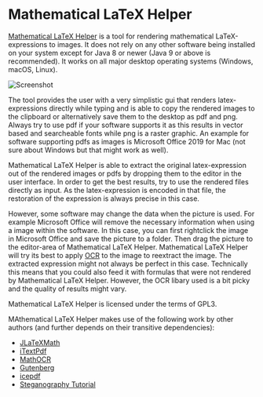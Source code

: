 # Mathematical LaTeX Helper

[Mathematical LaTeX Helper](https://github.com/moritzfl/mathematicallatexhelper) is a tool for rendering  mathematical LaTeX-expressions to images. It does not rely on any other software being installed on your system except for Java 8 or newer (Java 9 or above is recommended). It works on all major desktop operating systems (Windows, macOS, Linux).

![Screenshot](http://www.moritzf.de/projects/media/mathematicallatexhelper.png)

The tool provides the user with a very simplistic gui that renders latex-expressions directly while typing and is able to copy the rendered images to the clipboard or alternatively save them to the desktop as pdf and png. Always try to use pdf if your software supports it as this results in vector based and searcheable fonts while png is a raster graphic. An example for software supporting pdfs as images is Microsoft Office 2019 for Mac (not sure about Windows but that might work as well).

Mathematical LaTeX Helper is able to extract the original latex-expression out of the rendered images or pdfs by dropping them to the editor in the user interface. In order to get the best results, try to use the rendered files directly as input. As the latex-expression is encoded in that file, the restoration of the expression is always precise in this case.

However, some software may change the data when the picture is used. For example Microsoft Office will remove the necessary information when using a image within the software. In this case, you can first rightclick the image in Microsoft Office and save the picture to a folder. Then drag the picture to the editor-area of Mathematical LaTeX Helper. Mathematical LaTeX Helper will try its best to apply [OCR](https://en.wikipedia.org/wiki/Optical_character_recognition) to the image to reextract the image. The extracted expression might not always be perfect in this case.
Technically this means that you could also feed it with formulas that were not rendered by Mathematical LaTeX Helper. However, the OCR libary used is a bit picky and the quality of results might vary.

Mathematical LaTeX Helper is licensed under the terms of GPL3.

MAthematical LaTeX Helper makes use of the following work by other authors (and further depends on their transitive dependencies):

- [JLaTeXMath](https://github.com/opencollab/jlatexmath)
- [iTextPdf](https://github.com/itext/itextpdf)
- [MathOCR](https://github.com/chungkwong/MathOCR)
- [Gutenberg](https://github.com/Arnauld/gutenberg)
- [icepdf](http://res.icesoft.org/docs/icepdf/latest/core/index.html)
- [Steganography Tutorial](https://www.dreamincode.net/forums/topic/27950-steganography/)
